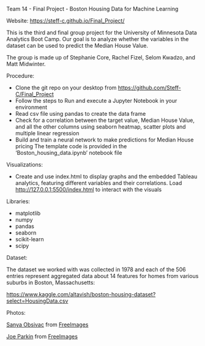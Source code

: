 Team 14 - Final Project - Boston Housing Data for Machine Learning

Website: https://steff-c.github.io/Final_Project/ 

This is the third and final group project for the University of Minnesota Data Analytics Boot Camp. Our goal is to analyze whether the variables in the dataset can be used to predict the Median House Value.  

The group is made up of Stephanie Core, Rachel Fizel, Selom Kwadzo, and Matt Midwinter.

Procedure:

-  Clone the git repo on your desktop from https://github.com/Steff-C/Final_Project  
-  Follow the steps to Run and execute a Jupyter Notebook in your environment
-   Read csv file using pandas to create the data frame 
-   Check for a correlation between the target value, Median House Value, and all the other columns using seaborn heatmap, scatter plots and multiple linear regression
-   Build and train a neural network to make predictions for Median House pricing
The template code is provided in the ‘Boston_housing_data.ipynb’ notebook file

Visualizations:

-   Create and use index.html to display graphs and the embedded Tableau analytics, featuring 
different variables and their correlations. Load http://127.0.0.1:5500/index.html to interact with the visuals 
 
Libraries:

-   matplotlib </br>
-   numpy </br>
-   pandas </br>
-   seaborn </br>
-   scikit-learn </br>
-   scipy </br>

Dataset:

The dataset we worked with was collected in 1978 and each of the 506 entries represent aggregated data about 14 features for homes from various suburbs in Boston, Massachusetts:

https://www.kaggle.com/altavish/boston-housing-dataset?select=HousingData.csv

Photos:

<a href="https://freeimages.com/photographer/egoforall-29784">Sanya Obsivac</a> from <a href="https://freeimages.com">FreeImages</a>

<a href="https://freeimages.com/photographer/xmen-49951">Joe Parkin</a> from <a href="https://freeimages.com">FreeImages</a>
